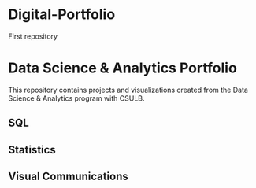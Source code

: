 # Digital-Portfolio
First repository
# Data Science & Analytics Portfolio
This repository contains projects and visualizations created from the Data
Science & Analytics program with CSULB.
## SQL
## Statistics
## Visual Communications
